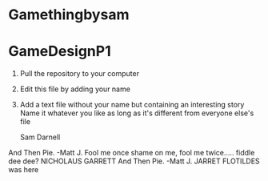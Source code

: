 # Gamethingbysam
# GameDesignP1
1. Pull the repository to your computer
2. Edit this file by adding your name
3. Add a text file without your name but containing an interesting story 
    Name it whatever you like as long as it's different from everyone else's file
	
	Sam Darnell
	
And Then Pie.
-Matt J.
Fool me once shame on me, fool me twice..... fiddle dee dee?
NICHOLAUS GARRETT
And Then Pie.
-Matt J.
JARRET FLOTILDES was here
